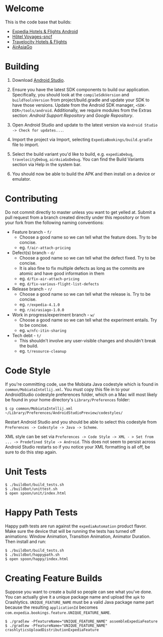 Welcome
=======

This is the code base that builds:

 * [Expedia Hotels & Flights Android](https://play.google.com/store/apps/details?id=com.expedia.bookings)
 * [Hôtel Voyages-sncf](https://play.google.com/store/apps/details?id=com.expedia.bookings.vsc)
 * [Travelocity Hotels & Flights](https://play.google.com/store/apps/details?id=com.travelocity.android)
 * [AirAsiaGo](https://play.google.com/store/apps/details?id=com.airasiago.android)

Building
========

1. Download [Android Studio](http://developer.android.com/sdk/installing/studio.html).

2. Ensure you have the latest SDK components to build our application. Specifically, you should look at the
`compileSdkVersion` and `buildToolsVersion` from project/build.gradle and update your SDK to have those versions.
Update from the Android SDK manager, `<SDK-DIR>/tools/android`. Additionally, we require modules from the Extras
section: *Android Support Repository* and *Google Repository*.

3. Open Android Studio and update to the latest version via `Android Studio -> Check for updates...`.

4. Import the project via Import, selecting `ExpediaBookings/build.gradle` file to import.

5. Select the build variant you'd like to build, e.g. `expediaDebug`, `travelocityDebug`, `airAsiaGoDebug`. You can find
the Build Variants section via Help in the system bar.

6. You should now be able to build the APK and then install on a device or emulator.

Contributing
============

Do not commit directly to master unless you want to get yelled at. Submit a
pull request from a branch created directly under this repository or from your
fork from the following naming conventions:

- Feature branch - `f/`
  - Choose a good name so we can tell what the feature does. Try to be concise.
  - eg. `f/air-attach-pricing`
- Defect(s) branch - `d/`
  - Choose a good name so we can tell what the defect fixed. Try to be concise.
  - It is also fine to fix multiple defects as long as the commits are atomic and
    have good information in them
  - eg. `d/fix-air-attach-pricing`
  - eg. `d/fix-various-flight-list-defects`
- Release branch - `r/`
  - Choose a good name so we can tell what the release is. Try to be concise.
  - eg. `r/expedia-4.1.0`
  - eg. `r/airasiago-1.0.0`
- Work in progress/experiment branch - `w/`
  - Choose a good name so we can tell what the experiment entails. Try to be concise.
  - eg. `w/nfc-itin-sharing`
- Tech debt - `t/`
  - This shouldn't involve any user-visible changes and shouldn't break the build.
  - eg. `t/resource-cleanup`

Code Style
==========

If you're committing code, use the Mobiata Java codestyle which is found in `common/MobiataIntellij.xml`. You
must copy this file in to your AndroidStudio codestyle preferences folder, which on a Mac will most likely be
found in your home directory's `Library/Preferences` folder:

    $ cp common/MobiataIntellij.xml ~/Library/Preferences/AndroidStudioPreview/codestyles/

Restart Android Studio and you should be able to select this codestyle from `Preferences -> Codestyle -> Java -> Scheme`.

XML style can be set via `Preferences -> Code Style -> XML - > Set from ... -> Predefined Style -> Android`. This
does not seem to persist across Android Studio restarts so if you notice your XML formatting is all off, be sure to
do this step again.

Unit Tests
==========

    $ ./buildbot/build_tests.sh
    $ ./buildbot/unittest.sh
    $ open spoon/unit/index.html

Happy Path Tests
================

Happy path tests are run against the `expediaAutomation` product flavor. Make sure the device that will be running
the tests has turned off animations: Window Animation, Transition Animation, Animator Duration. Then install and run:

    $ ./buildbot/build_tests.sh
    $ ./buildbot/happypath.sh
    $ open spoon/happy/index.html

Creating Feature Builds
=======================

Suppose you want to create a build so people can see what you've done. You can
actually give it a unique package name and upload the `apk` to Crashlytics.
`UNIQUE_FEATURE_NAME` must be a valid Java package name part because the
resulting `applicationId` becomes `com.expedia.bookings.feature.UNIQUE_FEATURE_NAME`.

    $ ./gradlew -PfeatureName="UNIQUE_FEATURE_NAME" assembleExpediaFeature
    $ ./gradlew -PfeatureName="UNIQUE_FEATURE_NAME" crashlyticsUploadDistributionExpediaFeature

